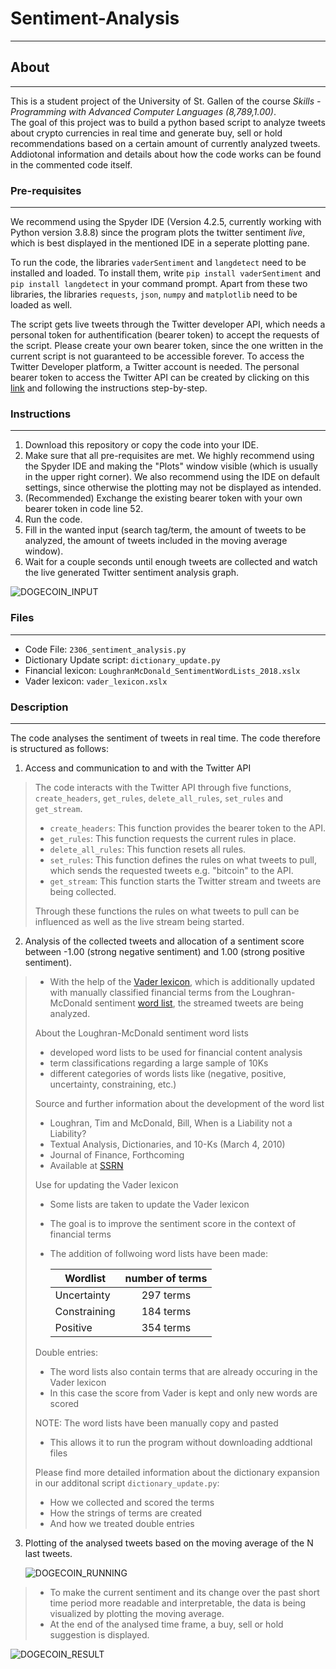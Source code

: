 # Sentiment-Analysis
----
## About
----
This is a student project of the University of St. Gallen of the course *Skills - Programming with Advanced Computer Languages (8,789,1.00)*.  
The goal of this project was to build a python based script to analyze tweets about crypto currencies in real time and generate buy, sell or hold recommendations 
based on a certain amount of currently analyzed tweets. Addiotonal information and details about how the code works can be found in the commented code itself.

### Pre-requisites
----
We recommend using the Spyder IDE (Version 4.2.5, currently working with Python version 3.8.8) since the program plots the twitter sentiment *live*, which is
best displayed in the mentioned IDE in a seperate plotting pane.  

To run the code, the libraries `vaderSentiment` and `langdetect` need to be installed and loaded. To install them, write `pip install vaderSentiment` and `pip install langdetect` in your command prompt. Apart from these two libraries, the libraries `requests`, `json`, `numpy` and `matplotlib` need to be loaded as well.

The script gets live tweets through the Twitter developer API, which needs a personal token for authentification (bearer token) to accept the requests 
of the script. Please create your own bearer token, since the one written in the current script is not guaranteed to be accessible forever. To access the Twitter Developer platform, a Twitter account is needed. The personal bearer token to access the Twitter API can be created by clicking on 
this [link](https://developer.twitter.com/en) and following the instructions step-by-step.

### Instructions
----
1. Download this repository or copy the code into your IDE. 
2. Make sure that all pre-requisites are met. We highly recommend using the Spyder IDE and making the "Plots" window visible (which is usually in the upper
right corner). We also recommend using the IDE on default settings, since otherwise the plotting may not be displayed as intended.
3. (Recommended) Exchange the existing bearer token with your own bearer token in code line 52.
4. Run the code.
5. Fill in the wanted input (search tag/term, the amount of tweets to be analyzed, the amount of tweets included in the moving average window).
6. Wait for a couple seconds until enough tweets are collected and watch the live generated Twitter sentiment analysis graph.


![DOGECOIN_INPUT](https://user-images.githubusercontent.com/60882754/119737907-1a398280-be80-11eb-9f3b-ad795078d5b7.PNG)

### Files
----
- Code File: `2306_sentiment_analysis.py`
- Dictionary Update script: `dictionary_update.py`
- Financial lexicon: `LoughranMcDonald_SentimentWordLists_2018.xslx`
- Vader lexicon: `vader_lexicon.xslx`

### Description
----
The code analyses the sentiment of tweets in real time. The code therefore is structured as follows:

1. Access and communication to and with the Twitter API

>   The code interacts with the Twitter API through five functions, `create_headers`, `get_rules`, `delete_all_rules`, `set_rules` and `get_stream`.
>
>   - `create_headers`: This function provides the bearer token to the API.
>   - `get_rules`: This function requests the current rules in place.
>   - `delete_all_rules`: This function resets all rules.
>   - `set_rules`: This function defines the rules on what tweets to pull, which sends the requested tweets e.g. "bitcoin" to the API.
>   - `get_stream`: This function starts the Twitter stream and tweets are being collected.
>
>   Through these functions the rules on what tweets to pull can be influenced as well as the live stream being started.

2. Analysis of the collected tweets and allocation of a sentiment score between -1.00 (strong negative sentiment) and 1.00 (strong positive sentiment).

>   - With the help of the [Vader lexicon](https://github.com/cjhutto/vaderSentiment), which is additionally updated with manually classified financial terms from the Loughran-McDonald sentiment [word list](https://sraf.nd.edu/textual-analysis/resources/#Master%20Dictionary), the streamed tweets are being analyzed.
>
>   About the Loughran-McDonald sentiment word lists
>   - developed word lists to be used for financial content analysis
>   - term classifications regarding a large sample of 10Ks
>   - different categories of words lists like (negative, positive, uncertainty, constraining, etc.)
>
>   Source and further information about the development of the word list
>   - Loughran, Tim and McDonald, Bill, When is a Liability not a Liability?
>   - Textual Analysis, Dictionaries, and 10-Ks (March 4, 2010)
>   - Journal of Finance, Forthcoming
>   - Available at [SSRN](https://ssrn.com/abstract=1331573)
>
>   Use for updating the Vader lexicon
>   - Some lists are taken to update the Vader lexicon
>   - The goal is to improve the sentiment score in the context of financial terms
>   - The addition of follwoing word lists have been made:
>
>     | Wordlist      | number of terms|
>     | ------------- |:--------------:|
>     | Uncertainty   | 297 terms      |
>     | Constraining  | 184 terms      |
>     | Positive      | 354 terms      |
>
>   Double entries:
>   - The word lists also contain terms that are already occuring in the Vader lexicon
>   - In this case the score from Vader is kept and only new words are scored
>
>   NOTE: The word lists have been manually copy and pasted
>   - This allows it to run the program without downloading addtional files
>
>   Please find more detailed information about the dictionary expansion in our additonal script `dictionary_update.py`:
>   - How we collected and scored the terms
>   - How the strings of terms are created
>   - And how we treated double entries

3. Plotting of the analysed tweets based on the moving average of the N last tweets.

   ![DOGECOIN_RUNNING](https://user-images.githubusercontent.com/60882754/119736808-96cb6180-be7e-11eb-8c61-cc6085596b8e.PNG)

>   - To make the current sentiment and its change over the past short time period more readable and interpretable, the data is being visualized by plotting the moving average.
>   - At the end of the analysed time frame, a buy, sell or hold suggestion is displayed.

   ![DOGECOIN_RESULT](https://user-images.githubusercontent.com/60882754/119736840-a185f680-be7e-11eb-94f5-502844e16106.PNG)
